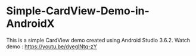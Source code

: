# Simple-CardView-Demo-in-AndroidX
This is a simple CardView demo created using Android Studio 3.6.2. 
Watch demo : https://youtu.be/dyeglNtq-zY
